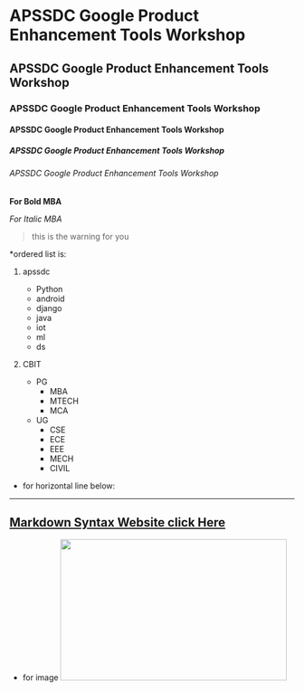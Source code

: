 # APSSDC Google Product Enhancement Tools Workshop
## APSSDC Google Product Enhancement Tools Workshop
### APSSDC Google Product Enhancement Tools Workshop
#### APSSDC Google Product Enhancement Tools Workshop
##### APSSDC Google Product Enhancement Tools Workshop
###### APSSDC Google Product Enhancement Tools Workshop
**For Bold MBA**

*For Italic MBA*

> this is the warning for you

*ordered list is:
  1. apssdc
  
       - Python
       - android
       - django
       - java
       - iot
       - ml
       - ds
  2. CBIT
  
       - PG
          - MBA
          - MTECH
          - MCA
       - UG 
          - CSE
          - ECE
          - EEE
          - MECH
          - CIVIL
* for horizontal line below:

--------------------------------------------------------------------------------------------------------------------------


## [Markdown Syntax Website click Here](https://github.com/lakshmimanasak/cbit_mba/new/main?readme=1)

* for image
  <img src="https://cache.careers360.mobi/media/presets/720X480/colleges/social-media/media-gallery/5312/2020/8/17/Campus%20View%20of%20Chaitanya%20Bharathi%20Institute%20of%20Technology%20Cuddapah_Campus-View_2.png" width=400 height=250>  
          
